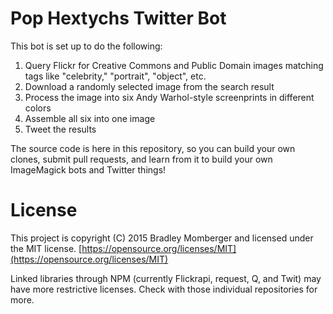 # Pop Hextychs Twitter Bot

This bot is set up to do the following:

1. Query Flickr for Creative Commons and Public Domain images matching tags like "celebrity," "portrait", "object", etc.
2. Download a randomly selected image from the search result
3. Process the image into six Andy Warhol-style screenprints in different colors
4. Assemble all six into one image
5. Tweet the results

The source code is here in this repository, so you can build your own clones, submit pull requests, and learn from it to build your own ImageMagick bots and Twitter things!

# License

This project is copyright (C) 2015 Bradley Momberger and licensed under the MIT license. [https://opensource.org/licenses/MIT](https://opensource.org/licenses/MIT)

Linked libraries through NPM (currently Flickrapi, request, Q, and Twit) may have more restrictive licenses.  Check with those individual repositories for more.